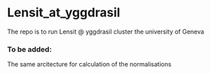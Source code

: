 # Lensit_at_yggdrasil
The repo is to run Lensit @ yggdrasil cluster the university of Geneva

### To be added:
The same arcitecture for calculation of the normalisations
